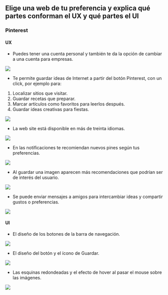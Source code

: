 ## Elige una web de tu preferencia y explica qué partes conforman el UX y qué partes el UI

### Pinterest

#### UX

+ Puedes tener una cuenta personal y también te da la opción de cambiar a una cuenta para empresas.

![](images/img1.png)

+ Te permite guardar ideas de Internet a partir del botón Pinterest, con un click, por ejemplo para:

1. Localizar sitios que visitar.
2. Guardar recetas que preparar.
3. Marcar artículos como favoritos para leerlos después.
4. Guardar ideas creativas para fiestas.

![](images/img2.png)

+ La web site está disponible en más de treinta idiomas.

![](images/img4.png)

+ En las notificaciones te recomiendan nuevos pines según tus preferencias.

![](images/img5.png)

+ Al guardar una imagen aparecen más recomendaciones que podrían ser de interés del usuario.

![](images/img9.png)

+ Se puede enviar mensajes a amigos para intercambiar ideas y compartir gustos o preferencias.

![](images/img10.png)

#### UI

+ El diseño de los botones de la barra de navegación.

![](images/img6.png)

+ El diseño del botón y el ícono de Guardar.

![](images/img3.png)

+ Las esquinas redondeadas y el efecto de hover al pasar el mouse sobre las imágenes.

![](images/img7.png)
